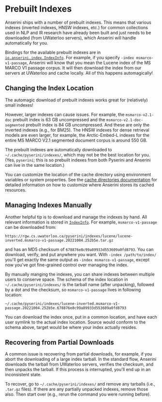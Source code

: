 # Prebuilt Indexes

Anserini ships with a number of prebuilt indexes.
This means that various indexes (inverted indexes, HNSW indexes, etc.) for common collections used in NLP and IR research have already been built and just needs to be downloaded (from UWaterloo servers), which Anserini will handle automatically for you.

Bindings for the available prebuilt indexes are in [`io.anserini.index.IndexInfo`](https://github.com/castorini/anserini/blob/master/src/main/java/io/anserini/index/IndexInfo.java).
For example, if you specify `-index msmarco-v1-passage`, Anserini will know that you mean the Lucene index of the MS MARCO V1 passage corpus.
It will then download the index from our servers at UWaterloo and cache locally.
All of this happens automagically!

## Changing the Index Location

The automagic download of prebuilt indexes works great for (relatively) small indexes!

However, larger indexes can cause issues.
For example, the `msmarco-v2.1-doc` prebuilt index is 63 GB uncompressed and the `msmarco-v2.1-doc-segmented` prebuilt index is 84 GB uncompressed.
And these are only the inverted indexes (e.g., for BM25).
The HNSW indexes for dense retrieval models are even larger, for example, the Arctic-Embed-L indexes for the entire MS MARCO V2.1 segmented document corpus is around 550 GB.

The prebuilt indexes are automatically downloaded to `~/.cache/pyserini/indexes/`, which may not be the best location for you.
(Yes, `pyserini`; this is so prebuilt indexes from both Pyserini and Anserini can live in the same location.)

You can customize the location of the cache directory using environment variables or system properties. See the [cache directories documentation](cache-directories.md) for detailed information on how to customize where Anserini stores its cached resources.

## Managing Indexes Manually

Another helpful tip is to download and manage the indexes by hand.
All relevant information is stored in [`IndexInfo`](https://github.com/castorini/anserini/blob/master/src/main/java/io/anserini/index/IndexInfo.java).
For example, `msmarco-v1-passage` can be downloaded from:

```
https://rgw.cs.uwaterloo.ca/pyserini/indexes/lucene/lucene-inverted.msmarco-v1-passage.20221004.252b5e.tar.gz
```

and has an MD5 checksum of `678876e8c99a89933d553609a0fd8793`.
You can download, verify, and put anywhere you want.
With `-index /path/to/index/` you'll get exactly the same output as `-index msmarco-v1-passage`, except now you've got fine-grained control over managing the index.

By manually manging the indexes, you can share indexes between multiple users to conserve space.
The schema of the index location in `~/.cache/pyserini/indexes/` is the tarball name (after unpacking), followed by a dot and the checksum, so `msmarco-v1-passage` lives in following location:

```
~/.cache/pyserini/indexes/lucene-inverted.msmarco-v1-passage.20221004.252b5e.678876e8c99a89933d553609a0fd8793
```

You can download the index once, put in a common location, and have each user symlink to the actual index location.
Source would conform to the schema above, target would be where your index actually resides.

## Recovering from Partial Downloads

A common issue is recovering from partial downloads, for example, if you abort the downloading of a large index tarball.
In the standard flow, Anserini downloads the tarball from UWaterloo servers, verifies the checksum, and then unpacks the tarball.
If this process is interrupted, you'll end up in an inconsistent state.

To recover, go to `~/.cache/pyserini/indexes/` and remove any tarballs (i.e., `.tar.gz` files).
If there are any partially unpacked indexes, remove those also.
Then start over (e.g., rerun the command you were running before).
